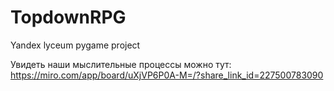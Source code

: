 # TopdownRPG
Yandex lyceum pygame project

Увидеть наши мыслительные процессы можно тут:
https://miro.com/app/board/uXjVP6P0A-M=/?share_link_id=227500783090
